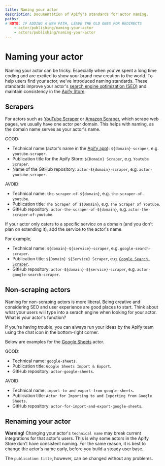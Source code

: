 ```yaml
---
title: Naming your actor
description: Documentation of Apify's standards for actor naming.
paths:
# NOTE: IF ADDING A NEW PATH, LEAVE THE OLD ONES FOR REDIRECTS
    - actor/publishing/naming-your-actor
    - actors/publishing/naming-your-actor
---
```


# [](#naming-your-actor) Naming your actor

Naming your actor can be tricky. Especially when you've spent a long time coding and are excited to show your brand new creation to the world. To help users find your actor, we've introduced naming standards. These standards improve your actor's [search engine optimization (SEO)](https://en.wikipedia.org/wiki/Search_engine_optimization) and maintain consistency in the [Apify Store](https://apify.com/store).


## [](#scrapers) Scrapers

For actors such as [YouTube Scraper](https://apify.com/bernardo/youtube-scraper) or [Amazon Scraper](https://apify.com/vaclavrut/amazon-crawler), which scrape web pages, we usually have one actor per domain. This helps with naming, as the domain name serves as your actor's name.

GOOD:
  * Technical name (actor's name in the [Apify app](https://my.apify.com)): `${domain}-scraper`, e.g. `youtube-scraper`.
  * Publication title for the Apify Store: `${Domain} Scraper`, e.g. `Youtube Scraper`.
  * Name of the GitHub repository: `actor-${domain}-scraper`, e.g. `actor-youtube-scraper`.

AVOID:
  * Technical name: `the-scraper-of-${domain}`, e.g. `the-scraper-of-youtube`.
  * Publication title: `The Scraper of ${Domain}`, e.g. `The Scraper of Youtube`.
  * GitHub repository: `actor-the-scraper-of-${domain}`, e.g. `actor-the-scraper-of-youtube`.

If your actor only caters to a specific service on a domain (and you don't plan on extending it), add the service to the actor's name.

For example,
  * Technical name: `${domain}-${service}-scraper`, e.g. `google-search-scraper`.
  * Publication title: `${Domain} ${Service} Scraper`, e.g. [`Google Search Scraper`](https://apify.com/apify/google-search-scraper).
  * GitHub repository: `actor-${domain}-${service}-scraper`, e.g. `actor-google-search-scraper`.


## [](#non-scraping-actors) Non-scraping actors

Naming for non-scraping actors is more liberal. Being creative and considering SEO and user experience are good places to start. Think about what your users will type into a serach engine when looking for your actor. What is your actor's function?

If you're having trouble, you can always run your ideas by the Apify team using the chat icon in the bottom-right corner.

Below are examples for the [Google Sheets](https://apify.com/lukaskrivka/google-sheets) actor.

GOOD:
  * Technical name: `google-sheets`.
  * Publication title: `Google Sheets Import & Export`.
  * GitHub repository: `actor-google-sheets`.

AVOID:
  * Technical name: `import-to-and-export-from-google-sheets`.
  * Publication title: `Actor for Importing to and Exporting from Google Sheets`.
  * GitHub repository: `actor-for-import-and-export-google-sheets`.

## [](#renaming-your-actor) Renaming your actor

**Warning!** Changing your actor's `technical name` may break current integrations for that actor's users. This is why some actors in the Apify Store don't have consistent naming. For the same reason, it is best to change the actor's name early, before you build a steady user base.

The `publication title`, however, can be changed without any problems.
